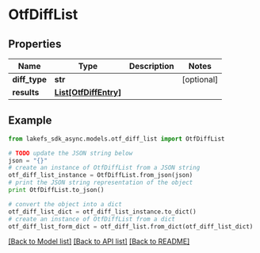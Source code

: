 # OtfDiffList


## Properties

Name | Type | Description | Notes
------------ | ------------- | ------------- | -------------
**diff_type** | **str** |  | [optional] 
**results** | [**List[OtfDiffEntry]**](OtfDiffEntry.md) |  | 

## Example

```python
from lakefs_sdk_async.models.otf_diff_list import OtfDiffList

# TODO update the JSON string below
json = "{}"
# create an instance of OtfDiffList from a JSON string
otf_diff_list_instance = OtfDiffList.from_json(json)
# print the JSON string representation of the object
print OtfDiffList.to_json()

# convert the object into a dict
otf_diff_list_dict = otf_diff_list_instance.to_dict()
# create an instance of OtfDiffList from a dict
otf_diff_list_form_dict = otf_diff_list.from_dict(otf_diff_list_dict)
```
[[Back to Model list]](../README.md#documentation-for-models) [[Back to API list]](../README.md#documentation-for-api-endpoints) [[Back to README]](../README.md)


